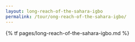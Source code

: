 ```yaml
---
layout: long-reach-of-the-sahara-igbo
permalink: /tour/ong-reach-of-the-sahara-igbo/
---
```

{% tf pages/long-reach-of-the-sahara-igbo.md %}